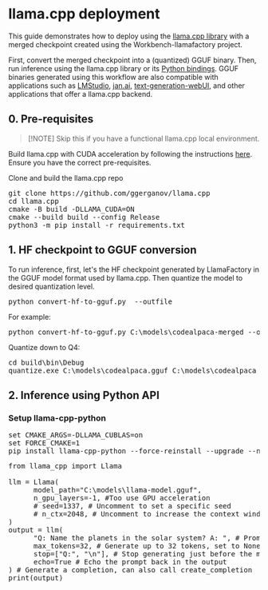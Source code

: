 
# llama.cpp deployment 
This guide demonstrates how to deploy using the [llama.cpp library](https://github.com/ggerganov/llama.cpp) with a merged checkpoint created using the Workbench-llamafactory project.

First, convert the merged checkpoint into a (quantized) GGUF binary. Then, run inference using the llama.cpp library or its [Python bindings](https://github.com/abetlen/llama-cpp-python). GGUF binaries generated using this workflow are also compatible with applications such as [LMStudio](https://lmstudio.ai/), [jan.ai](https://jan.ai/),  [text-generation-webUI](https://github.com/oobabooga/text-generation-webui), and other applications that offer a llama.cpp backend.

## 0. Pre-requisites
>[!NOTE] Skip this if you have a functional llama.cpp local environment.

Build llama.cpp with CUDA acceleration by following the instructions [here](https://github.com/ggerganov/llama.cpp?tab=readme-ov-file#build). Ensure you have the correct pre-requisites.

Clone and build the llama.cpp repo
<pre>
git clone https://github.com/ggerganov/llama.cpp
cd llama.cpp
cmake -B build -DLLAMA_CUDA=ON
cmake --build build --config Release
python3 -m pip install -r requirements.txt
</pre>

## 1. HF checkpoint to GGUF conversion
To run inference, first, let's the HF checkpoint generated by LlamaFactory in the GGUF model format used by llama.cpp. Then quantize the model to desired quantization level. 

<pre>
python convert-hf-to-gguf.py <model_dir> --outfile <output_dir>
</pre>

For example:
<pre>
python convert-hf-to-gguf.py C:\models\codealpaca-merged --outfile C:\models\codealpaca.gguf
</pre>

Quantize down to Q4:
<pre>
cd build\bin\Debug
quantize.exe C:\models\codealpaca.gguf C:\models\codealpaca_q4.gguf Q4_K_M
</pre>

## 2. Inference using Python API

### Setup llama-cpp-python
<pre>
set CMAKE_ARGS=-DLLAMA_CUBLAS=on
set FORCE_CMAKE=1
pip install llama-cpp-python --force-reinstall --upgrade --no-cache-dir
</pre>

<pre>
from llama_cpp import Llama

llm = Llama(
      model_path="C:\models\llama-model.gguf",
      n_gpu_layers=-1, #Too use GPU acceleration
      # seed=1337, # Uncomment to set a specific seed
      # n_ctx=2048, # Uncomment to increase the context window
)
output = llm(
      "Q: Name the planets in the solar system? A: ", # Prompt
      max_tokens=32, # Generate up to 32 tokens, set to None to generate up to the end of the context window
      stop=["Q:", "\n"], # Stop generating just before the model would generate a new question
      echo=True # Echo the prompt back in the output
) # Generate a completion, can also call create_completion
print(output)
</pre>



